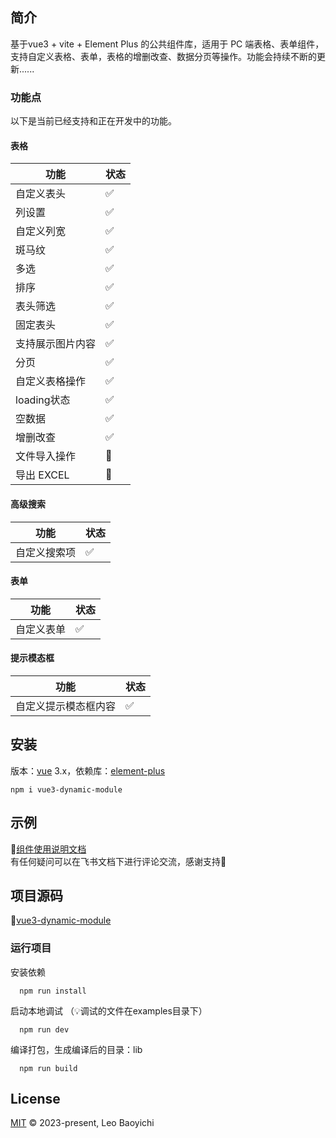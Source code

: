 ## 简介
基于vue3 + vite + Element Plus 的公共组件库，适用于 PC 端表格、表单组件，支持自定义表格、表单，表格的增删改查、数据分页等操作。功能会持续不断的更新......

### 功能点
以下是当前已经支持和正在开发中的功能。
#### 表格

| 功能        | 状态 |
|-----------| ---- |
| 自定义表头     | ✅   |
| 列设置       | ✅   |
| 自定义列宽     | ✅   |
| 斑马纹       | ✅   |
| 多选        | ✅   |
| 排序        | ✅   |
| 表头筛选      | ✅   |
| 固定表头      | ✅   |
| 支持展示图片内容  | ✅   |
| 分页        | ✅   |
| 自定义表格操作   | ✅   |
| loading状态 | ✅   |
| 空数据       | ✅   |
| 增删改查      | ✅   |
| 文件导入操作    | 🚧   |
| 导出 EXCEL  | 🚧   |

#### 高级搜索
| 功能     | 状态 |
|--------| ---- |
| 自定义搜索项 | ✅   |

#### 表单
| 功能    | 状态 |
|-------| ---- |
| 自定义表单 | ✅   |

#### 提示模态框
| 功能         | 状态 |
|------------| ---- |
| 自定义提示模态框内容 | ✅   |

## 安装
版本：[vue](https://www.npmjs.com/package/vue) 3.x，依赖库：[element-plus](https://www.npmjs.com/package/element-plus)

```shell
npm i vue3-dynamic-module
```
## 示例
🚀[组件使用说明文档](https://hku1zb8twe.feishu.cn/docx/IKdAdRXWqoVCizxvjrocCzlenQf)<br>
有任何疑问可以在飞书文档下进行评论交流，感谢支持🙏

## 项目源码
🚀[vue3-dynamic-module](https://github.com/baoyichi/vue3-dynamic-module)

### 运行项目
安装依赖
```shell
  npm run install
```
启动本地调试
（💡调试的文件在examples目录下）
```shell
  npm run dev
```
编译打包，生成编译后的目录：lib
```shell
  npm run build
```
## License

[MIT](LICENSE) © 2023-present, Leo Baoyichi
